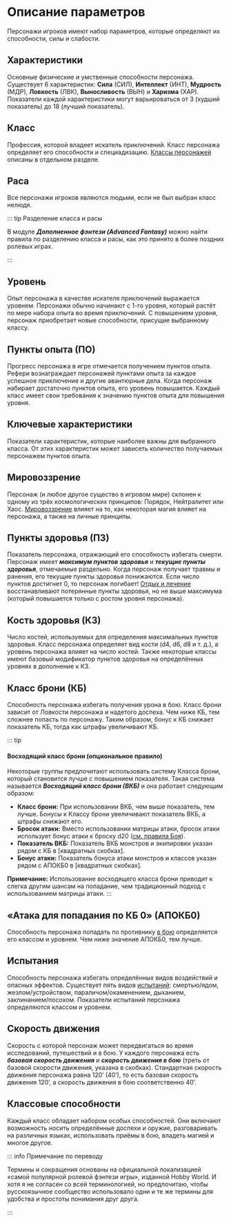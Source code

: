 # Описание параметров

Персонажи игроков имеют набор параметров, которые определяют их способности, силы и слабости.

## Характеристики

Основные физические и умственные способности персонажа. Существует 6 характеристик: **Сила** (СИЛ), **Интеллект** (ИНТ), **Мудрость** (МДР), **Ловкость** (ЛВК), **Выносливость** (ВЫН) и **Харизма** (ХАР). Показатели каждой характеристики могут варьироваться от 3 (худший показатель) до 18 (лучший показатель).

## Класс

Профессия, которой владеет искатель приключений. Класс персонажа определяет его способности и специадизацию. [Классы персонажей](/characters/character-classes/) описаны в отдельном разделе.

## Раса

Все персонажи игроков являются людьми, если не был выбран класс нелюдя.

::: tip Разделение класса и расы

В модуле _**Дополненное фэнтези (Advanced Fantasy)**_ можно найти правила по разделению класса и расы, как это принято в более поздних ролевых играх.

:::

## Уровень

Опыт персонажа в качестве искателя приключений выражается уровнем. Персонажи обычно начинают с 1-го уровня, который растёт по мере набора опыта во время приключений. С повышением уровня, персонаж приобретает новые способности, присущие выбранному классу.

## Пункты опыта (ПО)

Прогресс персонажа в игре отмечается получением пунктов опыта. Рефери вознаграждает персонажей пунктами опыта за каждое успешное приключение и другие авантюрные дела. Когда персонаж набирает достаточно пунктов опыта, его уровень повышается. Каждый класс имеет свои требования к значению пунктов опыта для повышения уровня.

## Ключевые характеристики

Показатели характеристик, которые наиболее важны для выбранного класса. От этих характеристик может зависеть количество получаемых персонажем пунктов опыта.

## Мировоззрение

Персонаж (и любое другое существо в игровом мире) склонен к одному из трёх космологических принципов: Порядок, Нейтралитет или Хаос. [Мировоззрение](/characters/player-characters/alignment.md) влияет на то, как некоторая магия влияет на персонажа, а также на личные принципы.

## Пункты здоровья (ПЗ)

Показатель персонажа, отражающий его способность избегать смерти. Персонаж имеет _**максимум пунктов здоровья**_ и _**текущие пункты здоровья**_, отмечаемые раздельно. Когда персонаж получает травмы и ранения, его текущие пункты здоровья понижаются. Если число пунктов достигнет 0, то персонаж погибает! [Отдых и лечение](/adventures/adventuring/ability-checks.md#лечение) восстанавливают потерянные пункты здоровья, но не выше максимума (который повышается только с ростом уровня персонажа).

## Кость здоровья (КЗ)

Число костей, используемых для определения максимальных пунктов здоровья. Класс персонажа определяет вид кости (d4, d6, d8 и т. д.), а уровень персонажа влияет на число костей. Также некоторые классы имеют базовый модификатор пунктов здоровья на определённых уровнях в дополнение к КЗ.

## Класс брони (КБ)

Способность персонажа избегать получения урона в бою. Класс брони зависит от Ловкости персонажа и надетого доспеха. Чем ниже КБ, тем сложнее попасть по персонажу. Таким образом, бонус к КБ снижает показатель КБ, тогда как штрафы увеличивают КБ.

::: tip

#### Восходящий класс брони (опциональное правило)

Некоторые группы предпочитают использовать систему Класса брони, который становится лучше с повышением показателя. Такая система называется _**Восходящий класс брони (ВКБ)**_ и она работает следующим образом:

- **Класс брони:** При использовании ВКБ, чем выше показатель, тем лучше. Бонусы к Классу брони увеличивают показатель ВКБ, а штрафы снижают его.
- **Бросок атаки:** Вместо использовании матрицы атаки, бросок атаки использует бонус атаки к броску d20 ([см. правила Боя](/adventures/encounters/combat.md#совершение-атаки)).
- **Показатель ВКБ:** Показатель ВКБ монстров и экипировки указан рядом с КБ в [квадратных скобках].
- **Бонус атаки:** Показатель бонуса атаки монстров и классов указан рядом с АПОКБ0 в [квадратных скобках].

**Примечание:** Использование восходящего класса брони приводит к слегка другим шансам на попадание, чем традиционный подход с использованием матрицы атаки.
:::

## «Атака для попадания по КБ 0» (АПОКБ0)

Способность персонажа попадать по противнику [в бою](/adventures/encounters/combat.md) определяется его классом и уровнем. Чем ниже значение АПОКБ0, тем лучше.

## Испытания

Способность персонажа избегать определённых видов воздействий и опасных эффектов. Существует пять видов [испытаний](/adventures/adventuring/ability-checks.md#испытания): смертью/ядом, жезлом/устройством, параличом/окаменением, дыханием, заклинанием/посохом. Показатели испытаний персонажа определяются классом и уровнем.

## Скорость движения

Скорость с которой персонаж может передвигаться во время исследований, путешествий и в бою. У каждого персонажа есть _**базовая скорость движения**_ и _**скорость движения в бою**_ (треть от базовой скорости движения, указана в скобках). Стандартная скорость движения персонажа равна 120’ (40’), то есть базовая скорость движения 120’, а скорость движения в бою соответственно 40’.

## Классовые способности

Каждый класс обладает набором особых способностей. Они включают возможность носить определённые доспехи и оружие, разговаривать на различных языках, использовать приёмы в бою, владеть магией и многое другое.

::: info Примечание по переводу

Термины и сокращения основаны на официальной локализацией «самой популярной ролевой фэнтези игры», изданной Hobby World. И хотя я не согласен со всей терминологией, но предпочитаю, чтобы русскоязычное сообщество использовало одни и те же термины для удобства и простоты понимания друг друга.

:::
